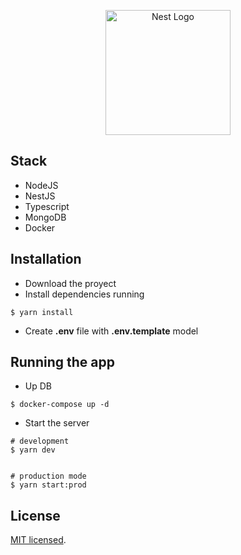 <p align="center">
  <a href="http://nestjs.com/" target="blank"><img src="https://nestjs.com/img/logo-small.svg" width="200" alt="Nest Logo" /></a>
</p>

## Stack

- NodeJS
- NestJS
- Typescript
- MongoDB
- Docker

## Installation

- Download the proyect
- Install dependencies running
```
$ yarn install
```

- Create __.env__ file with __.env.template__ model

## Running the app
- Up DB
```
$ docker-compose up -d
```

- Start the server
```
# development
$ yarn dev


# production mode
$ yarn start:prod
```


## License

[MIT licensed](LICENSE).
